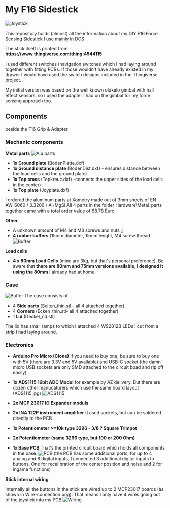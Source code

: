 # My F16 Sidestick

![Joystick](Hardware/JoyStick.jpg)

This repository holds (almost) all the information about my DIY F16 Force Sensing Sidestick I use mainly in DCS

The stick itself is printed from **https://www.thingiverse.com/thing:4544115**

I used different switches (navigation switches which I had laying around together with fitting PCBs. If those wouldn't have already existed in my drawer I would have used the switch designs included in the Thingiverse project.

My initial version was based on the well known olukelo gimbal with hall effect sensors, so I used the adapter I had on the gimbal for my force sensing approach too.

## Components
beside the F16 Grip & Adapter
### Mechanic components
**Metal parts**
![Alu parts](Hardware/ForceSensingBase.jpg)

* **1x Ground plate** (BodenPlatte.dxf)
* **1x Ground distance plate** (BodenDist.dxf) - ensures distance between the load cells and the ground plate)
* **1x Top cross** (Topkreuz.dxf) -connects the upper sides of the load cells in the center)
* **1x Top plate** (Joyplate.dxf) 

I ordered the aluminum parts at Xometry made out of 3mm sheets of EN AW-6060 / 3.3206 / Al-MgSi
All 4 parts in the folder Hardware\Metal_parts together came with a total order value of  68.78 Euro

**Other**

* A unknown amount of M4 and M3 screws and nuts ;)
* **4 rubber buffers** (15mm diameter, 15mm lenght, M4 screw thread ![Buffer](Hardware/Rubberbuffer.jpg)

**Load cells**

* **4 x 80mm Load Cells** (mine are 3kg, but that's personal preference). Be aware that **there are 80mm and 75mm versions available, I designed it using the 80mm** I already had at home 

### Case
![Buffer](Hardware/WithCover.jpg)
The case consists of 
* 4 **Side parts** (Seiten_thin.stl - all 4 attached together)
* 4 **Corners** (Ecken_thin.stl- all 4 attached together)
* 1 **Lid** (Deckel_nd.stl)

The lid has small ramps to which I attached 4 WS2812B LEDs I cut from a strip I had laying around.

### Electronics

* **Arduino Pro Micro (Clone)** If you need to buy one, be sure to buy one with 5V (there are 3.3V and 5V available) and USB-C socket (the damn micro USB sockets are only SMD attached to the circuit boad and rip off easily)

* **1x ADS1115 16bit ADC Modul** for example by AZ delivery. But there are dozen other manucaturers which use the same board layout (ADS1115.jpg)
![ADS1115](Hardware/ADS1115.jpg)
* **2x MCP 23017 IO Expander moduls**  
* **2x INA 122P instrument amplifier** (I used sockets, but can be soldered directly to the PCB
* **1x Potentiometer >=10k type  3296 - 3/8 ? Square Trimpot** 
* **2x Potentiometer (same 3296 type, but 100 or 200 Ohm)**


* **1x Base PCB** That's the printed circuit board which holds all components in the base. 
![PCB](Hardware/PCB_3D.jpg)
(the PCB has some additional ports, for up to 4 analog and 8 digital inputs, I connected 3 additional digital inputs to buttons. One for recalibration of the center position and noise and 2 for ingame functions)

**Stick internal wiring**

Internally all the buttons in the stick are wired up to 2 MCP23017 boards (as shown in Wire-connection.png). That means I only have 4 wires going out of the joystick into my PCB
![Wiring](Hardware/Wire-connection.png)


